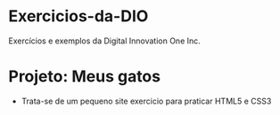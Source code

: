 # Exercicios-da-DIO
Exercícios e exemplos da Digital Innovation One Inc.
# Projeto: Meus gatos
 * Trata-se de um pequeno site exercicio para praticar HTML5 e CSS3
